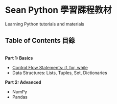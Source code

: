 # Sean Python 學習課程教材
Learning Python tutorials and materials<br>
<h2>Table of Contents 目錄</h2><br>
<strong>Part 1: Basics</strong><br>
<ul>
	<li><a href="control_flow.md">Control Flow Statements: if, for, while</a></li>
	<li>Data Structures: Lists, Tuples, Set, Dictionaries</li>
</ul>
<strong>Part 2: Advanced</strong><br>
<ul>
	<li>NumPy</li>
	<li>Pandas</li>
</ul>
